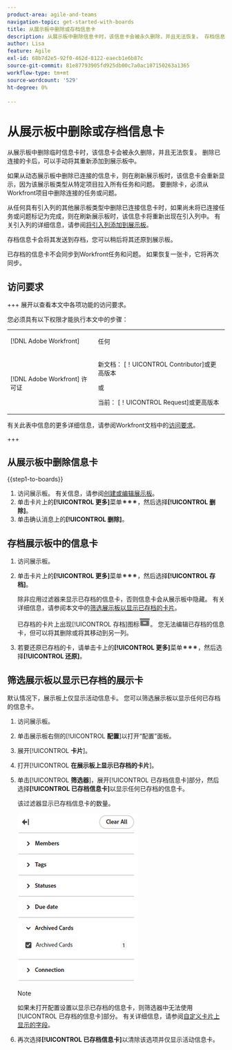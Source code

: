 ```yaml
---
product-area: agile-and-teams
navigation-topic: get-started-with-boards
title: 从展示板中删除或存档信息卡
description: 从展示板中删除信息卡时，该信息卡会被永久删除，并且无法恢复。 存档信息卡会将其发送到存档，您可以稍后将其还原到展示板。
author: Lisa
feature: Agile
exl-id: 68b7d2e5-92f0-462d-8122-eaecb1e6b87c
source-git-commit: 81e87793905fd925db00c7a0ac107150263a1365
workflow-type: tm+mt
source-wordcount: '529'
ht-degree: 0%

---
```


# 从展示板中删除或存档信息卡

从展示板中删除临时信息卡时，该信息卡会被永久删除，并且无法恢复。 删除已连接的卡后，可以手动将其重新添加到展示板中。

如果从动态展示板中删除已连接的信息卡，则在刷新展示板时，该信息卡会重新显示，因为该展示板类型从特定项目拉入所有任务和问题。 要删除卡，必须从Workfront项目中删除连接的任务或问题。

从任何具有引入列的其他展示板类型中删除已连接信息卡时，如果尚未将已连接任务或问题标记为完成，则在刷新展示板时，该信息卡将重新出现在引入列中。 有关引入列的详细信息，请参阅[将引入列添加到展示板](/help/quicksilver/agile/use-boards-agile-planning-tools/add-intake-column-to-board.md)。

存档信息卡会将其发送到存档，您可以稍后将其还原到展示板。

已存档的信息卡不会同步到Workfront任务和问题。 如果恢复一张卡，它将再次同步。

## 访问要求

+++ 展开以查看本文中各项功能的访问要求。

您必须具有以下权限才能执行本文中的步骤：

<table style="table-layout:auto"> 
 <col> 
 <col> 
 <tbody> 
  <tr> 
   <td role="rowheader">[!DNL Adobe Workfront]</td> 
   <td> <p>任何</p> </td> 
  </tr> 
  <tr> 
   <td role="rowheader">[!DNL Adobe Workfront] 许可证</td> 
   <td> 
   <p>新文档： [！UICONTROL Contributor]或更高版本</p> 
   <p>或</p>
   <p>当前： [！UICONTROL Request]或更高版本</p>
   </td> 
  </tr> 
 </tbody> 
</table>

有关此表中信息的更多详细信息，请参阅Workfront文档中的[访问要求](/help/quicksilver/administration-and-setup/add-users/access-levels-and-object-permissions/access-level-requirements-in-documentation.md)。

+++

## 从展示板中删除信息卡

{{step1-to-boards}}

1. 访问展示板。 有关信息，请参阅[创建或编辑展示板](../../agile/get-started-with-boards/create-edit-board.md)。
1. 单击卡片上的&#x200B;**[!UICONTROL 更多]**&#x200B;菜单![更多菜单](assets/more-icon-spectrum.png)，然后选择&#x200B;**[!UICONTROL 删除]**。
1. 单击确认消息上的&#x200B;**[!UICONTROL 删除]**。

## 存档展示板中的信息卡

1. 访问展示板。
1. 单击卡片上的&#x200B;**[!UICONTROL 更多]**&#x200B;菜单![更多菜单](assets/more-icon-spectrum.png)，然后选择&#x200B;**[!UICONTROL 存档]**。

   除非应用过滤器来显示已存档的信息卡，否则信息卡会从展示板中隐藏。 有关详细信息，请参阅本文中的[筛选展示板以显示已存档的卡片](#filter-a-board-to-show-archived-cards)。

   已存档的卡片上出现[!UICONTROL 存档]图标![存档](assets/archive-icon-spectrum-25x20.png)。 您无法编辑已存档的信息卡，但可以将其删除或将其移动到另一列。

1. 若要还原已存档的卡，请单击卡上的&#x200B;**[!UICONTROL 更多]**&#x200B;菜单![更多](assets/more-icon-spectrum.png)，然后选择&#x200B;**[!UICONTROL 还原]**。

## 筛选展示板以显示已存档的展示卡

默认情况下，展示板上仅显示活动信息卡。 您可以筛选展示板以显示任何已存档的信息卡。

1. 访问展示板。
1. 单击展示板右侧的&#x200B;[!UICONTROL **配置**]&#x200B;以打开“配置”面板。
1. 展开&#x200B;[!UICONTROL **卡片**]。
1. 打开&#x200B;[!UICONTROL **在展示板上显示已存档的卡片**]。
1. 单击&#x200B;[!UICONTROL **筛选器**]，展开[!UICONTROL 已存档信息卡]部分，然后选择&#x200B;**[!UICONTROL 已存档信息卡]**&#x200B;以显示任何已存档的信息卡。

   该过滤器显示已存档信息卡的数量。

   ![筛选已存档的卡片](assets/filter-by-archived-cards.png)

   >[!NOTE]
   >
   >如果未打开配置设置以显示已存档的信息卡，则筛选器中无法使用[!UICONTROL 已存档的信息卡]部分。 有关详细信息，请参阅[自定义卡片上显示的字段](/help/quicksilver/agile/get-started-with-boards/customize-fields-on-card.md)。

1. 再次选择&#x200B;**[!UICONTROL 已存档信息卡]**&#x200B;以清除该选项并仅显示活动信息卡。
